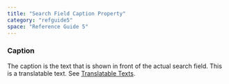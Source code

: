 ```yaml
---
title: "Search Field Caption Property"
category: "refguide5"
space: "Reference Guide 5"
---
```

### Caption

The caption is the text that is shown in front of the actual search field. This is a translatable text. See [Translatable Texts](/refguide5/translatable-texts).